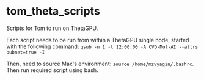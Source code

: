 # tom_theta_scripts
Scripts for Tom to run on ThetaGPU.


Each script needs to be run from within a ThetaGPU single node, started with the following command:
`qsub -n 1 -t 12:00:00 -A CVD-Mol-AI --attrs pubnet=true -I`

Then, need to source Max's environment: `source /home/mzvyagin/.bashrc`. 
Then run required script using bash. 